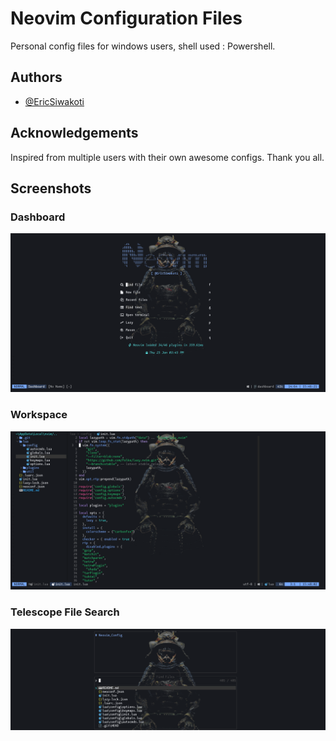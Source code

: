 # Neovim Configuration Files

Personal config files for windows users, shell used : Powershell.

## Authors

- [@EricSiwakoti](https://www.github.com/EricSiwakoti)

## Acknowledgements

Inspired from multiple users with their own awesome configs. Thank you all.

## Screenshots

### Dashboard

![File Screenshot](https://github.com/EricSiwakoti/Neovim_Config/blob/main/assets/Dashboard.png?raw=true)

### Workspace

![File Screenshot](https://github.com/EricSiwakoti/Neovim_Config/blob/main/assets/Workspace.png?raw=true)

### Telescope File Search

![File Screenshot](https://github.com/EricSiwakoti/Neovim_Config/blob/main/assets/Telescope%20File%20Search.png?raw=true)
